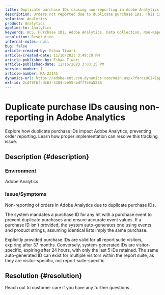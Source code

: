```yaml
---
title: Duplicate purchase IDs causing non-reporting in Adobe Analytics
description: Orders not reported due to duplicate purchase IDs. This issue occurs as these IDs are not transmitted in the implementation.
solution: Analytics
product: Analytics
applies-to: Analytics
keywords: KCS, Purchase IDs, Adobe Analytics, Data Collection, Non-Reporting, FAQ
resolution: Resolution
internal-notes: null
bug: false
article-created-by: Eshaa Tiwari
article-created-date: 11/10/2023 3:49:20 PM
article-published-by: Eshaa Tiwari
article-published-date: 11/16/2023 3:03:15 PM
version-number: 1
article-number: KA-23145
dynamics-url: https://adobe-ent.crm.dynamics.com/main.aspx?forceUCI=1&pagetype=entityrecord&etn=knowledgearticle&id=e5ef35b0-e07f-ee11-8179-6045bd006149
exl-id: 2cd78fbf-dc63-4384-be55-bdff7e8a5285
---
```

# Duplicate purchase IDs causing non-reporting in Adobe Analytics


Explore how duplicate purchase IDs impact Adobe Analytics, preventing order reporting. Learn how proper implementation can resolve this tracking issue.

## Description {#description}


### Environment

Adobe Analytics

### <b>Issue/Symptoms</b>

Non-reporting of orders in Adobe Analytics due to duplicate purchase IDs.

The system mandates a purchase ID for any hit with a purchase event to prevent duplicate purchases and ensure accurate event values. If a purchase ID isn't provided, the system auto-generates one using events and product strings, assuming identical lists imply the same purchase.

Explicitly provided purchase IDs are valid for all report suite visitors, expiring after 37 months. Conversely, system-generated IDs are visitor-specific, expiring after 24 hours, with only the last 5 IDs retained. The same auto-generated ID can exist for multiple visitors within the report suite, as they are visitor-specific, not report suite-specific.


## Resolution {#resolution}


Reach out to customer care if you have any further questions.
